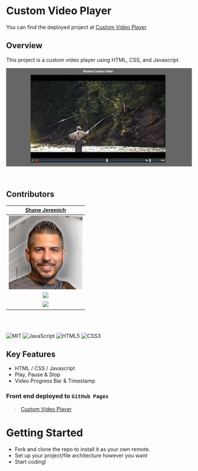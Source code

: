 # Custom Video Player

You can find the deployed project at [Custom Video Player](https://sjeremich23.github.io/Custom-Video-Player/)

## Overview

This project is a custom video player using HTML, CSS, and Javascript.

![Without Model](/images/player.jpg)

<br>

## Contributors

|                                        [Shane Jeremich](https://github.com/sjeremich23)                                        |
| :----------------------------------------------------------------------------------------------------------------------------: |
|                         [<img src="images/shane.png" width = "200" />](https://github.com/sjeremich23)                         |
|                    [<img src="https://github.com/favicon.ico" width="15"> ](https://github.com/sjeremich23)                    |
| [ <img src="https://static.licdn.com/sc/h/al2o9zrvru7aqj8e1x2rzsrca" width="15"> ](https://www.linkedin.com/in/shanejeremich/) |

<br>
<br>

![MIT](https://img.shields.io/packagist/l/doctrine/orm.svg)
![JavaScript](https://img.shields.io/badge/javascript-%23323330.svg?&logo=javascript&logoColor=%23F7DF1E)
![HTML5](https://img.shields.io/badge/html5-%23E34F26.svg?logo=html5&logoColor=white)
![CSS3](https://img.shields.io/badge/css3-%231572B6.svg?logo=css3&logoColor=white)

## Key Features

- HTML / CSS / Javascript
- Play, Pause & Stop
- Video Progress Bar & Timestamp

### Front end deployed to `GitHub Pages`

> [Custom Video Player](https://sjeremich23.github.io/Custom-Video-Player/)

# Getting Started

- Fork and clone the repo to install it as your own remote.
- Set up your project/file architecture however you want
- Start coding!
